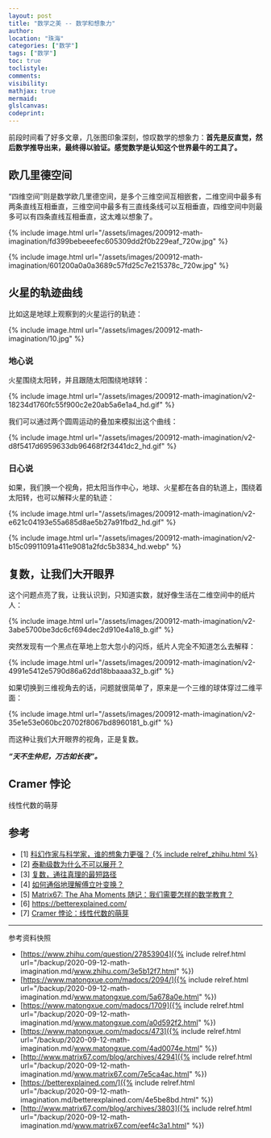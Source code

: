 ```yaml
---
layout: post
title: "数学之美 -- 数学和想象力"
author:
location: "珠海"
categories: ["数学"]
tags: ["数学"]
toc: true
toclistyle:
comments:
visibility:
mathjax: true
mermaid:
glslcanvas:
codeprint:
---
```


前段时间看了好多文章，几张图印象深刻，惊叹数学的想象力：**首先是反直觉，然后数学推导出来，最终得以验证。感觉数学是认知这个世界最牛的工具了。**


## 欧几里德空间

“四维空间”则是数学欧几里德空间，是多个三维空间互相嵌套，二维空间中最多有两条直线互相垂直，三维空间中最多有三直线条线可以互相垂直，四维空间中则最多可以有四条直线互相垂直，这太难以想象了。

{% include image.html url="/assets/images/200912-math-imagination/fd399bebeeefec605309dd2f0b229eaf_720w.jpg" %}

{% include image.html url="/assets/images/200912-math-imagination/601200a0a0a3689c57fd25c7e215378c_720w.jpg" %}


## 火星的轨迹曲线

比如这是地球上观察到的火星运行的轨迹：

{% include image.html url="/assets/images/200912-math-imagination/10.jpg" %}


### 地心说

火星围绕太阳转，并且跟随太阳围绕地球转：

{% include image.html url="/assets/images/200912-math-imagination/v2-18234d1760fc55f900c2e20ab5a6e1a4_hd.gif" %}

我们可以通过两个圆周运动的叠加来模拟出这个曲线：

{% include image.html url="/assets/images/200912-math-imagination/v2-d8f5417d6959633db96468f2f3441dc2_hd.gif" %}


### 日心说

如果，我们换一个视角，把太阳当作中心，地球、火星都在各自的轨道上，围绕着太阳转，也可以解释火星的轨迹：

{% include image.html url="/assets/images/200912-math-imagination/v2-e621c04193e55a685d8ae5b27a91fbd2_hd.gif" %}

{% include image.html url="/assets/images/200912-math-imagination/v2-b15c09911091a411e9081a2fdc5b3834_hd.webp" %}


## 复数，让我们大开眼界

这个问题点亮了我，让我认识到，只知道实数，就好像生活在二维空间中的纸片人：

{% include image.html url="/assets/images/200912-math-imagination/v2-3abe5700be3dc6cf694dec2d910e4a18_b.gif" %}

突然发现有一个黑点在草地上忽大忽小的闪烁，纸片人完全不知道怎么去解释：

{% include image.html url="/assets/images/200912-math-imagination/v2-4991e5412e5790d86a62dd18bbaaaa32_b.gif" %}

如果切换到三维视角去的话，问题就很简单了，原来是一个三维的球体穿过二维平面：

{% include image.html url="/assets/images/200912-math-imagination/v2-35e1e53e060bc20702f8067bd8960181_b.gif" %}

而这种让我们大开眼界的视角，正是复数。

***“天不生仲尼，万古如长夜”。***


## Cramer 悖论

线性代数的萌芽


## 参考

- [1] [科幻作家与科学家，谁的想象力更强？ {% include relref_zhihu.html %}](https://www.zhihu.com/question/27853904)
- [2] [泰勒级数为什么不可以展开？](https://www.matongxue.com/madocs/2094/)
- [3] [复数，通往真理的最短路径](https://www.matongxue.com/madocs/1709)
- [4] [如何通俗地理解傅立叶变换？](https://www.matongxue.com/madocs/473)
- [5] [Matrix67: The Aha Moments 随记：我们需要怎样的数学教育？](http://www.matrix67.com/blog/archives/4294)
- [6] <https://betterexplained.com/>
- [7] [Cramer 悖论：线性代数的萌芽](http://www.matrix67.com/blog/archives/3803)

-----

<font class='ref_snapshot'>参考资料快照</font>

- [https://www.zhihu.com/question/27853904]({% include relref.html url="/backup/2020-09-12-math-imagination.md/www.zhihu.com/3e5b12f7.html" %})
- [https://www.matongxue.com/madocs/2094/]({% include relref.html url="/backup/2020-09-12-math-imagination.md/www.matongxue.com/5a678a0e.html" %})
- [https://www.matongxue.com/madocs/1709]({% include relref.html url="/backup/2020-09-12-math-imagination.md/www.matongxue.com/a0d592f2.html" %})
- [https://www.matongxue.com/madocs/473]({% include relref.html url="/backup/2020-09-12-math-imagination.md/www.matongxue.com/4ad0074e.html" %})
- [http://www.matrix67.com/blog/archives/4294]({% include relref.html url="/backup/2020-09-12-math-imagination.md/www.matrix67.com/7e5ca4ac.html" %})
- [https://betterexplained.com/]({% include relref.html url="/backup/2020-09-12-math-imagination.md/betterexplained.com/4e5be8bd.html" %})
- [http://www.matrix67.com/blog/archives/3803]({% include relref.html url="/backup/2020-09-12-math-imagination.md/www.matrix67.com/eef4c3a1.html" %})
